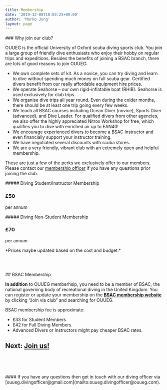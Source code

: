 ```yaml
---
title: Membership
date: '2019-12-08T10:03:25+00:00'
author: 'Marko Jung'
layout: page
---
```


<div class="wp-block-themeisle-blocks-advanced-columns has-1-columns has-desktop-equal-layout has-tablet-equal-layout has-mobile-equal-layout has-default-gap has-vertical-unset" id="wp-block-themeisle-blocks-advanced-columns-d1b5a07e"><div class="wp-block-themeisle-blocks-advanced-columns-overlay"></div><div class="innerblocks-wrap"><div class="wp-block-themeisle-blocks-advanced-column" id="wp-block-themeisle-blocks-advanced-column-8d3b7be8">### Why join our club?

OUUEG is the official University of Oxford scuba diving sports club. You join a large group of friendly dive enthusiasts who enjoy their hobby on regular trips and expeditions. Besides the benefits of joining a BSAC branch, there are lots of good reasons to join OUUEG:

- We own complete sets of kit. As a novice, you can try diving and learn to dive without spending much money on full scuba gear. Certified divers benefit from our really affordable equipment hire prices.
- We operate Seahorse – our own rigid-inflatable boat (RHIB). Seahorse is used exclusively for club trips.
- We organise dive trips all year round. Even during the colder months, there should be at least one trip going every few weeks.
- We teach all BSAC courses including Ocean Diver (novice), Sports Diver (advanced), and Dive Leader. For qualified divers from other agencies, we also offer the highly appreciated Nitrox Workshop for free, which qualifies you to dive with enriched air up to EAN40!
- We encourage experienced divers to become a BSAC Instructor and even financially support your instructor training.
- We have negotiated several discounts with scuba stores.
- We are a very friendly, vibrant club with an extremely open and helpful membership.

These are just a few of the perks we exclusively offer to our members. Please contact our [membership officer](mailto:ouueg.membership@gmail.com) if you have any questions prior joining the club.

<div class="wp-block-columns are-vertically-aligned-center is-layout-flex wp-container-15"><div class="wp-block-column is-vertically-aligned-center is-layout-flow"><div class="wp-block-themeisle-blocks-pricing">##### Diving Student/Instructor Membership

### £50

per annum

<div class="wp-block-themeisle-blocks-button-group wp-block-buttons align-center" id="wp-block-themeisle-blocks-button-group-40fefd6d"><div class="wp-block-themeisle-blocks-button wp-block-button" id="wp-block-themeisle-blocks-button-8fe29f40"><a class="wp-block-button__link" rel="noopener noreferrer" target="_self"><span></span></a></div></div></div></div><div class="wp-block-column is-vertically-aligned-center is-layout-flow"><div class="wp-block-themeisle-blocks-pricing">##### Diving Non-Student Membership

### £70

per annum

<div class="wp-block-themeisle-blocks-button-group wp-block-buttons align-center" id="wp-block-themeisle-blocks-button-group-63ec63ce"><div class="wp-block-themeisle-blocks-button wp-block-button" id="wp-block-themeisle-blocks-button-e35f13e0"><a class="wp-block-button__link" rel="noopener noreferrer" target="_self"><span></span></a></div></div></div></div></div>*Prices maybe updated based on the cost and budget.*

<div aria-hidden="true" class="wp-block-spacer" style="height:60px"></div>## BSAC Membership

**In addition** to OUUEG memberhsip, you need to be a member of BSAC, the national governing body of recreational diving in the United Kingdom. You can register or update your membership on the [**BSAC membership website**](https://www.bsac.com/membership/) by clicking “Join via club” and searching for OUUEG.

BSAC membership fee is approximate:

- £33 for Student Members
- £42 for Full Diving Members.
- Advanced Divers or Instructors might pay cheaper BSAC rates.

## Next: [Join us!](https://ouueg.com/membership/join/)

<div class="wp-block-group is-layout-flow"><div aria-hidden="true" class="wp-block-spacer" style="height:60px"></div>#### If you have any questions then get in touch with our diving officer via [ouueg.divingofficer@gmail.com](mailto:ouueg.divingofficer@ouueg.com).

</div></div></div></div>

